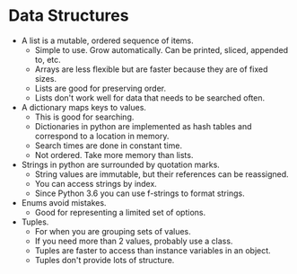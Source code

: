 # Data Structures

* A list is a mutable, ordered sequence of items.
  * Simple to use. Grow automatically. Can be printed, sliced, appended to, etc.
  * Arrays are less flexible but are faster because they are of fixed sizes.
  * Lists are good for preserving order.
  * Lists don't work well for data that needs to be searched often.
* A dictionary maps keys to values.
  * This is good for searching.
  * Dictionaries in python are implemented as hash tables and correspond to a location in memory.
  * Search times are done in constant time.
  * Not ordered. Take more memory than lists.
* Strings in python are surrounded by quotation marks.
  * String values are immutable, but their references can be reassigned.
  * You can access strings by index.
  * Since Python 3.6 you can use f-strings to format strings.
* Enums avoid mistakes.
  * Good for representing a limited set of options.
* Tuples.
  * For when you are grouping sets of values.
  * If you need more than 2 values, probably use a class.
  * Tuples are faster to access than instance variables in an object.
  * Tuples don't provide lots of structure.
